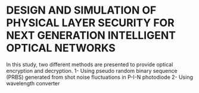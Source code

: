 # DESIGN AND SIMULATION OF PHYSICAL LAYER SECURITY FOR NEXT GENERATION INTELLIGENT OPTICAL NETWORKS
 In this study, two different methods are presented to provide optical encryption and decryption.  1- Using pseudo random binary sequence (PRBS) generated from shot noise fluctuations in P-I-N photodiode  2- Using wavelength converter
